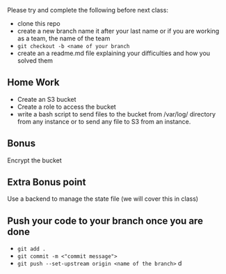 Please try and complete the following before next class:
* clone this repo
* create a new branch name it after your last name or if you are working as a team, the name of the team 
* `git checkout -b <name of your branch`
* create an a readme.md file explaining your difficulties and how you solved them

## Home Work
* Create an S3 bucket
* Create a role to access the bucket
* write a bash script to send files to the bucket from /var/log/ directory from any instance or to send any file to S3 from an instance.

## Bonus
Encrypt the bucket 

## Extra Bonus point
Use a backend to manage the state file (we will cover this in class)

## Push your code to your branch once you are done 
* `git add .`  
* `git commit -m <"commit message">`
* `git push --set-upstream origin <name of the branch>` 
d